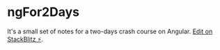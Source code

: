 # ngFor2Days

It's a small set of notes for a two-days crash course on Angular.
[Edit on StackBlitz ⚡️](https://stackblitz.com/edit/ngfor2days).